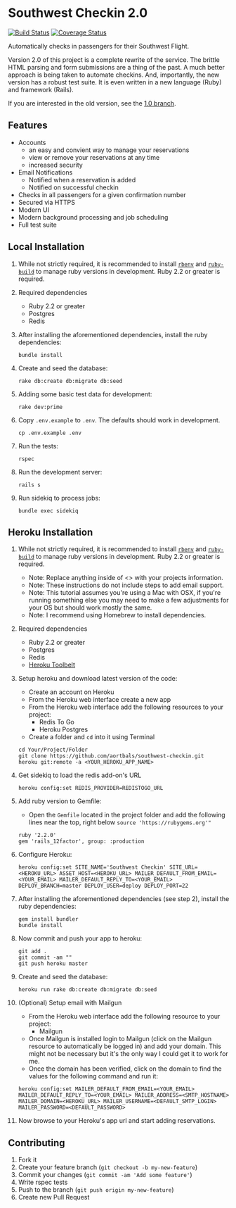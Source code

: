 # Southwest Checkin 2.0

[![Build Status](https://travis-ci.org/aortbals/southwest-checkin.svg?branch=master)](https://travis-ci.org/aortbals/southwest-checkin) [![Coverage Status](https://coveralls.io/repos/aortbals/southwest-checkin/badge.svg?branch=master&service=github)](https://coveralls.io/github/aortbals/southwest-checkin?branch=master)

Automatically checks in passengers for their Southwest Flight.

Version 2.0 of this project is a complete rewrite of the service. The brittle HTML parsing and form submissions are a thing of the past. A much better approach is being taken to automate checkins. And, importantly, the new version has a robust test suite. It is even written in a new language (Ruby) and framework (Rails).

If you are interested in the old version, see the [1.0 branch](https://github.com/aortbals/southwest-checkin/tree/1.0).

## Features

- Accounts
    - an easy and convient way to manage your reservations
    - view or remove your reservations at any time
    - increased security
- Email Notifications
    - Notified when a reservation is added
    - Notified on successful checkin
- Checks in all passengers for a given confirmation number
- Secured via HTTPS
- Modern UI
- Modern background processing and job scheduling
- Full test suite


## Local Installation

1. While not strictly required, it is recommended to install [`rbenv`](https://github.com/sstephenson/rbenv) and [`ruby-build`](https://github.com/sstephenson/ruby-build) to manage ruby versions in development. Ruby 2.2 or greater is required.

2. Required dependencies

    - Ruby 2.2 or greater
    - Postgres
    - Redis

3. After installing the aforementioned dependencies, install the ruby dependencies:

    ```shell
    bundle install
    ```

4. Create and seed the database:

    ```shell
    rake db:create db:migrate db:seed
    ```

5. Adding some basic test data for development:

    ```shell
    rake dev:prime
    ```

6. Copy `.env.example` to `.env`. The defaults should work in development.

    ```shell
    cp .env.example .env
    ```
7. Run the tests:

    ```shell
    rspec
    ```

8. Run the development server:

    ```
    rails s
    ```

9. Run sidekiq to process jobs:

    ```
    bundle exec sidekiq
    ```


## Heroku Installation

1. While not strictly required, it is recommended to install [`rbenv`](https://github.com/sstephenson/rbenv) and [`ruby-build`](https://github.com/sstephenson/ruby-build) to manage ruby versions in development. Ruby 2.2 or greater is required.

    - Note: Replace anything inside of <> with your projects information.
    - Note: These instructions do not include steps to add email support.
    - Note: This tutorial assumes you're using a Mac with OSX, if you're running something else you may need to make a few adjustments for your OS but should work mostly the same.
    - Note: I recommend using Homebrew to install dependencies.

2. Required dependencies

    - Ruby 2.2 or greater
    - Postgres
    - Redis
    - [Heroku Toolbelt](https://toolbelt.heroku.com/)

3. Setup heroku and download latest version of the code:

    - Create an account on Heroku
    - From the Heroku web interface create a new app
    - From the Heroku web interface add the following resources to your project:
        - Redis To Go
        - Heroku Postgres
    - Create a folder and `cd` into it using Terminal

    ```shell
    cd Your/Project/Folder
    git clone https://github.com/aortbals/southwest-checkin.git
    heroku git:remote -a <YOUR_HEROKU_APP_NAME>
    ```

4. Get sidekiq to load the redis add-on's URL

    ```shell
    heroku config:set REDIS_PROVIDER=REDISTOGO_URL
    ```


5. Add ruby version to Gemfile:
    
    - Open the `Gemfile` located in the project folder and add the following lines near the top, right below `source 'https://rubygems.org'"`
    
    ```
    ruby '2.2.0'
    gem 'rails_12factor', group: :production
    ```

6. Configure Heroku:

    ```shell
    heroku config:set SITE_NAME='Southwest Checkin' SITE_URL=<HEROKU_URL> ASSET_HOST=<HEROKU_URL> MAILER_DEFAULT_FROM_EMAIL=<YOUR_EMAIL> MAILER_DEFAULT_REPLY_TO=<YOUR_EMAIL> DEPLOY_BRANCH=master DEPLOY_USER=deploy DEPLOY_PORT=22
    ```

7. After installing the aforementioned dependencies (see step 2), install the ruby dependencies:

    ```shell
    gem install bundler
    bundle install
    ```

8. Now commit and push your app to heroku:
    
    ```shell
    git add .
    git commit -am ""
    git push heroku master
    ```

9. Create and seed the database:

    ```shell
    heroku run rake db:create db:migrate db:seed
    ```

10. (Optional) Setup email with Mailgun

    - From the Heroku web interface add the following resource to your project:
        - Mailgun
    - Once Mailgun is installed login to Mailgun (click on the Mailgun resource to automatically be logged in) and add your domain.  This might not be necessary but it's the only way I could get it to work for me.
    - Once the domain has been verified, click on the domain to find the values for the following command and run it:

    ```shell
    heroku config:set MAILER_DEFAULT_FROM_EMAIL=<YOUR_EMAIL> MAILER_DEFAULT_REPLY_TO=<YOUR_EMAIL> MAILER_ADDRESS=<SMTP_HOSTNAME> MAILER_DOMAIN=<HEROKU_URL> MAILER_USERNAME=<DEFAULT_SMTP_LOGIN> MAILER_PASSWORD=<DEFAULT_PASSWORD>
    ```

11. Now browse to your Heroku's app url and start adding reservations. 


## Contributing

1. Fork it
2. Create your feature branch (`git checkout -b my-new-feature`)
3. Commit your changes (`git commit -am 'Add some feature'`)
4. Write rspec tests
5. Push to the branch (`git push origin my-new-feature`)
6. Create new Pull Request
